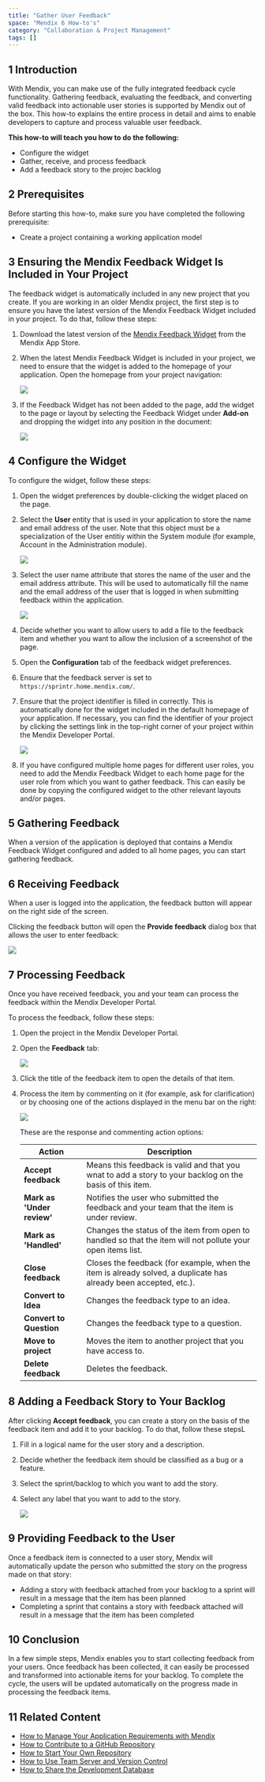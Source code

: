 ```yaml
---
title: "Gather User Feedback"
space: "Mendix 6 How-to's"
category: "Collaboration & Project Management"
tags: []
---
```


## 1 Introduction

With Mendix, you can make use of the fully integrated feedback cycle functionality. Gathering feedback, evaluating the feedback, and converting valid feedback into actionable user stories is supported by Mendix out of the box. This how-to explains the entire process in detail and aims to enable developers to capture and process valuable user feedback.

**This how-to will teach you how to do the following:**

* Configure the widget
* Gather, receive, and process feedback
* Add a feedback story to the projec backlog

## 2 Prerequisites

Before starting this how-to, make sure you have completed the following prerequisite:

* Create a project containing a working application model

## 3 Ensuring the Mendix Feedback Widget Is Included in Your Project

The feedback widget is automatically included in any new project that you create. If you are working in an older Mendix project, the first step is to ensure you have the latest version of the Mendix Feedback Widget included in your project. To do that, follow these steps:

1. Download the latest version of the [Mendix Feedback Widget](https://appstore.home.mendix.com/link/app/199/Mendix/Mendix-Feedback-Widget) from the Mendix App Store.
2. When the latest Mendix Feedback Widget is included in your project, we need to ensure that the widget is added to the homepage of your application. Open the homepage from your project navigation:

    ![](attachments/18448640/18580455.png)

3. If the Feedback Widget has not been added to the page, add the widget to the page or layout by selecting the Feedback Widget under **Add-on** and dropping the widget into any position in the document:

    ![](attachments/18448640/18580453.png)

## 4 Configure the Widget

To configure the widget, follow these steps:

1. Open the widget preferences by double-clicking the widget placed on the page. 
2. Select the **User** entity that is used in your application to store the name and email address of the user. Note that this object must be a specialization of the User entitiy within the System module (for example, Account in the Administration module).

    ![](attachments/18448640/18580452.png)

3. Select the user name attribute that stores the name of the user and the email address attribute. This will be used to automatically fill the name and the email address of the user that is logged in when submitting feedback within the application.

    ![](attachments/18448640/18580450.png)

4. Decide whether you want to allow users to add a file to the feedback item and whether you want to allow the inclusion of a screenshot of the page. 
5. Open the **Configuration** tab of the feedback widget preferences.
6. Ensure that the feedback server is set to `https://sprintr.home.mendix.com/`.
7. Ensure that the project identifier is filled in correctly. This is automatically done for the widget included in the default homepage of your application. If necessary, you can find the identifier of your project by clicking the settings link in the top-right corner of your project within the Mendix Developer Portal.

    ![](attachments/18448640/18580451.png)

8. If you have configured multiple home pages for different user roles, you need to add the Mendix Feedback Widget to each home page for the user role from which you want to gather feedback. This can easily be done by copying the configured widget to the other relevant layouts and/or pages.

## 5 Gathering Feedback

When a version of the application is deployed that contains a Mendix Feedback Widget configured and added to all home pages, you can start gathering feedback. 

## 6 Receiving Feedback

When a user is logged into the application, the feedback button will appear on the right side of the screen.

Clicking the feedback button will open the **Provide feedback** dialog box that allows the user to enter feedback:

![](attachments/18448640/18580450.png)

## 7 Processing Feedback

Once you have received feedback, you and your team can process the feedback within the Mendix Developer Portal.

To process the feedback, follow these steps:

1. Open the project in the Mendix Developer Portal.
2. Open the **Feedback** tab:

    ![](attachments/18448640/18580449.png)

3. Click the title of the feedback item to open the details of that item.
4. Process the item by commenting on it (for example, ask for clarification) or by choosing one of the actions displayed in the menu bar on the right:

    ![](attachments/18448640/18580448.png)

    These are the response and commenting action options:

    Action | Description
    | --- | --- |
    **Accept feedback** | Means this feedback is valid and that you wnat to add a story to your backlog on the basis of this item.
    **Mark as 'Under review'** | Notifies the user who submitted the feedback and your team that the item is under review.
    **Mark as 'Handled'** | Changes the status of the item from open to handled so that the item will not pollute your open items list.
    **Close feedback** | Closes the feedback (for example, when the item is already solved, a duplicate has already been accepted, etc.).
    **Convert to Idea** | Changes the feedback type to an idea.
    **Convert to Question** | Changes the feedback type to a question.
    **Move to project** | Moves the item to another project that you have access to.
    **Delete feedback** | Deletes the feedback.

## 8 Adding a Feedback Story to Your Backlog

After clicking **Accept feedback**, you can create a story on the basis of the feedback item and add it to your backlog. To do that, follow these stepsL

1. Fill in a logical name for the user story and a description.
2. Decide whether the feedback item should be classified as a bug or a feature.
3. Select the sprint/backlog to which you want to add the story.
4. Select any label that you want to add to the story.

    ![](attachments/18448640/18580447.png)

## 9 Providing Feedback to the User

Once a feedback item is connected to a user story, Mendix will automatically update the person who submitted the story on the progress made on that story:

* Adding a story with feedback attached from your backlog to a sprint will result in a message that the item has been planned
* Completing a sprint that contains a story with feedback attached will result in a message that the item has been completed

## 10 Conclusion

In a few simple steps, Mendix enables you to start collecting feedback from your users. Once feedback has been collected, it can easily be processed and transformed into actionable items for your backlog. To complete the cycle, the users will be updated automatically on the progress made in processing the feedback items.

## 11 Related Content

* [How to Manage Your Application Requirements with Mendix](managing-your-application-requirements-with-mendix)
* [How to Contribute to a GitHub Repository](contribute-to-a-github-repository)
* [How to Start Your Own Repository](starting-your-own-repository)
* [How to Use Team Server and Version Control](using-team-server-version-control)
* [How to Share the Development Database](sharing-the-development-database)